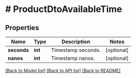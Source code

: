 # # ProductDtoAvailableTime

## Properties

Name | Type | Description | Notes
------------ | ------------- | ------------- | -------------
**seconds** | **int** | Timestamp seconds. | [optional]
**nanos** | **int** | Timestamp nanos. | [optional]

[[Back to Model list]](../../README.md#models) [[Back to API list]](../../README.md#endpoints) [[Back to README]](../../README.md)
